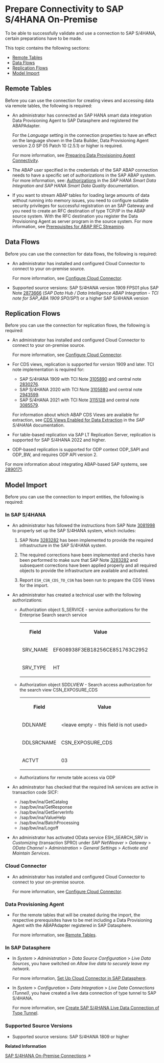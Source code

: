 <!-- loio8de01dd25c1e443e8e2de7d2fbe1364d -->

# Prepare Connectivity to SAP S/4HANA On-Premise

To be able to successfully validate and use a connection to SAP S/4HANA, certain preparations have to be made.



This topic contains the following sections:

-   [Remote Tables](prepare-connectivity-to-sap-s-4hana-on-premise-8de01dd.md#loio8de01dd25c1e443e8e2de7d2fbe1364d__prereq_rt_S4_OP)
-   [Data Flows](prepare-connectivity-to-sap-s-4hana-on-premise-8de01dd.md#loio8de01dd25c1e443e8e2de7d2fbe1364d__prereq_df_S4_OP)
-   [Replication Flows](prepare-connectivity-to-sap-s-4hana-on-premise-8de01dd.md#loio8de01dd25c1e443e8e2de7d2fbe1364d__prereq_rf_S4_OP)
-   [Model Import](prepare-connectivity-to-sap-s-4hana-on-premise-8de01dd.md#loio8de01dd25c1e443e8e2de7d2fbe1364d__prereq_mt_S4_OP)



<a name="loio8de01dd25c1e443e8e2de7d2fbe1364d__prereq_rt_S4_OP"/>

## Remote Tables

Before you can use the connection for creating views and accessing data via remote tables, the following is required:

-   An administrator has connected an SAP HANA smart data integration Data Provisioning Agent to SAP Datasphere and registered the ABAPAdapter.

    For the *Language* setting in the connection properties to have an effect on the language shown in the Data Builder, Data Provisioning Agent version 2.0 SP 05 Patch 10 \(2.5.1\) or higher is required.

    For more information, see [Preparing Data Provisioning Agent Connectivity](preparing-data-provisioning-agent-connectivity-f1a39d1.md).

-   The ABAP user specified in the credentials of the SAP ABAP connection needs to have a specific set of authorizations in the SAP ABAP system. For more information, see: [Authorizations](https://help.sap.com/viewer/7952ef28a6914997abc01745fef1b607/latest/en-US/bcc0ff2acd6a4476b2912ff4cd71cd91.html) in the *SAP HANA Smart Data Integration and SAP HANA Smart Data Quality* documentation.

-   If you want to stream ABAP tables for loading large amounts of data without running into memory issues, you need to configure suitable security privileges for successful registration on an SAP Gateway and you need to create an RFC destination of type TCP/IP in the ABAP source system. With the RFC destination you register the Data Provisioning Agent as server program in the source system. For more information, see [Prerequisites for ABAP RFC Streaming](prerequisites-for-abap-rfc-streaming-62adb44.md).




<a name="loio8de01dd25c1e443e8e2de7d2fbe1364d__prereq_df_S4_OP"/>

## Data Flows

Before you can use the connection for data flows, the following is required:

-   An administrator has installed and configured Cloud Connector to connect to your on-premise source.

    For more information, see [Configure Cloud Connector](configure-cloud-connector-f289920.md).

-   Supported source versions: SAP S/4HANA version 1909 FPS01 plus SAP Note [2873666](https://me.sap.com/notes/2873666) \(*SAP Data Hub / Data Intelligence ABAP Integration - TCI note for SAP\_ABA 1909 SP0/SP1*\) or a higher SAP S/4HANA version




<a name="loio8de01dd25c1e443e8e2de7d2fbe1364d__prereq_rf_S4_OP"/>

## Replication Flows

Before you can use the connection for replication flows, the following is required:

-   An administrator has installed and configured Cloud Connector to connect to your on-premise source.

    For more information, see [Configure Cloud Connector](configure-cloud-connector-f289920.md).

-   For CDS views, replication is supported for version 1909 and later. TCI note implementation is required for:

    -   SAP S/4HANA 1909 with TCI Note [3105890](https://me.sap.com/notes/3105890) and central note [2830276](https://me.sap.com/notes/2830276).
    -   SAP S/4HANA 2020 with TCI Note [3105880](https://me.sap.com/notes/3105880) and central note [2943599](https://me.sap.com/notes/2943599).
    -   SAP S/4HANA 2021 with TCI Note [3115128](https://me.sap.com/notes/3115128) and central note [3085579](https://me.sap.com/notes/3085579).

    For information about which ABAP CDS Views are available for extraction, see [CDS Views Enabled for Data Extraction](https://help.sap.com/viewer/8308e6d301d54584a33cd04a9861bc52/latest/en-US/b7a5b8b72d3643b7a8ecf4cd695e0791.html) in the *SAP S/4HANA* documentation.

-   For table-based replication via SAP LT Replication Server, replication is supported for SAP S/4HANA 2022 and higher.

-   ODP-based replication is supported for ODP context ODP\_SAPI and ODP\_BW, and requires ODP API version 2.


For more information about integrating ABAP-based SAP systems, see [2890171](https://me.sap.com/notes/2890171).



<a name="loio8de01dd25c1e443e8e2de7d2fbe1364d__prereq_mt_S4_OP"/>

## Model Import

Before you can use the connection to import entities, the following is required:



### In SAP S/4HANA

-   An administrator has followed the instructions from SAP Note [3081998](https://me.sap.com/notes/3081998) to properly set up the SAP S/4HANA system, which includes:

    1.  SAP Note [3283282](https://me.sap.com/notes/3283282) has been implemented to provide the required infrastructure in the SAP S/4HANA system.

    2.  The required corrections have been implemented and checks have been performed to make sure that SAP Note [3283282](https://me.sap.com/notes/3283282) and subsequent corrections have been applied properly and all required objects to provide the infrastructure are available and activated.

    3.  Report `ESH_CSN_CDS_TO_CSN` has been run to prepare the CDS Views for the import.


-   An administrator has created a technical user with the following authorizations:

    -   Authorization object S\_SERVICE - service authorizations for the Enterprise Search search service


        <table>
        <tr>
        <th valign="top">

        Field
        
        </th>
        <th valign="top">

        Value
        
        </th>
        </tr>
        <tr>
        <td valign="top">
        
        SRV\_NAME
        
        </td>
        <td valign="top">
        
        EF608938F3EB18256CE851763C2952
        
        </td>
        </tr>
        <tr>
        <td valign="top">
        
        SRV\_TYPE
        
        </td>
        <td valign="top">
        
        HT
        
        </td>
        </tr>
        </table>
        
    -   Authorization object SDDLVIEW - Search access authorization for the search view CSN\_EXPOSURE\_CDS


        <table>
        <tr>
        <th valign="top">

        Field
        
        </th>
        <th valign="top">

        Value
        
        </th>
        </tr>
        <tr>
        <td valign="top">
        
        DDLNAME
        
        </td>
        <td valign="top">
        
        <leave empty - this field is not used\>
        
        </td>
        </tr>
        <tr>
        <td valign="top">
        
        DDLSRCNAME
        
        </td>
        <td valign="top">
        
        CSN\_EXPOSURE\_CDS
        
        </td>
        </tr>
        <tr>
        <td valign="top">
        
        ACTVT
        
        </td>
        <td valign="top">
        
        03
        
        </td>
        </tr>
        </table>
        
    -   Authorizations for remote table access via ODP


-   An adminstrator has checked that the required InA services are active in transaction code SICF:

    -   /sap/bw/ina/GetCatalog
    -   /sap/bw/ina/GetResponse
    -   /sap/bw/ina/GetServerInfo
    -   /sap/bw/ina/ValueHelp
    -   /sap/bw/ina/BatchProcessing
    -   /sap/bw/ina/Logoff

-   An administrator has activated OData service ESH\_SEARCH\_SRV in *Customizing* \(transaction SPRO\) under *SAP NetWeaver* \> *Gateway* \> *OData Channel* \> *Administration* \> *General Settings* \> *Activate and Maintain Services*.



### Cloud Connector

-   An administrator has installed and configured Cloud Connector to connect to your on-premise source.

    For more information, see [Configure Cloud Connector](configure-cloud-connector-f289920.md).




### Data Provisioning Agent

-   For the remote tables that will be created during the import, the respective prerequisites have to be met including a Data Provisioning Agent with the ABAPAdapter registered in SAP Datasphere.

    For more information, see [Remote Tables](prepare-connectivity-to-sap-s-4hana-on-premise-8de01dd.md#loio8de01dd25c1e443e8e2de7d2fbe1364d__prereq_rt_S4_OP).




### In SAP Datasphere

-   In *System* \> *Administration* \> *Data Source Configuration* \> *Live Data Sources*, you have switched on *Allow live data to securely leave my network*.

    For more information, [Set Up Cloud Connector in SAP Datasphere](set-up-cloud-connector-in-sap-datasphere-6de74f7.md).

-   In *System* \> *Configuration* \> *Data Integration* \> *Live Data Connections \(Tunnel\)*, you have created a live data connection of type tunnel to SAP S/4HANA.

    For more information, see [Create SAP S/4HANA Live Data Connection of Type Tunnel](create-sap-s-4hana-live-data-connection-of-type-tunnel-095dbdf.md).




### Supported Source Versions

-   Supported source versions: SAP S/4HANA 1809 or higher


**Related Information**  


[SAP S/4HANA On-Premise Connections](https://help.sap.com/viewer/9f36ca35bc6145e4acdef6b4d852d560/DEV_CURRENT/en-US/a49a1e3cc50f4af89711d8306bdd8f26.html "Use an SAP S/4HANA On-Premise connection to access data from SAP S/4HANA on-premise systems.") :arrow_upper_right:


